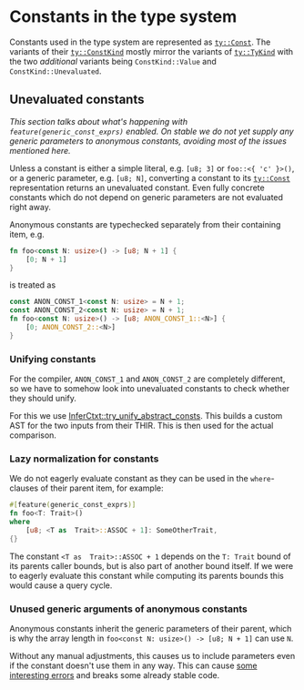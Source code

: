 # Constants in the type system

Constants used in the type system are represented as [`ty::Const`].
The variants of their [`ty::ConstKind`] mostly mirror the variants of [`ty::TyKind`]
with the two *additional* variants being `ConstKind::Value` and `ConstKind::Unevaluated`.


## Unevaluated constants

*This section talks about what's happening with `feature(generic_const_exprs)` enabled.
On stable we do not yet supply any generic parameters to anonymous constants,
avoiding most of the issues mentioned here.*

Unless a constant is either a simple literal, e.g. `[u8; 3]` or `foo::<{ 'c' }>()`,
or a generic parameter, e.g. `[u8; N]`, converting a constant to its [`ty::Const`] representation
returns an unevaluated constant. Even fully concrete constants which do not depend on
generic parameters are not evaluated right away.

Anonymous constants are typechecked separately from their containing item, e.g.
```rust
fn foo<const N: usize>() -> [u8; N + 1] {
    [0; N + 1]
}
```
is treated as
```rust
const ANON_CONST_1<const N: usize> = N + 1;
const ANON_CONST_2<const N: usize> = N + 1;
fn foo<const N: usize>() -> [u8; ANON_CONST_1::<N>] {
    [0; ANON_CONST_2::<N>]
}
```

### Unifying constants

For the compiler, `ANON_CONST_1` and `ANON_CONST_2` are completely different, so
we have to somehow look into unevaluated constants to check whether they should
unify.

For this we use [InferCtxt::try_unify_abstract_consts](https://doc.rust-lang.org/nightly/nightly-rustc/rustc_infer/infer/struct.InferCtxt.html#method.try_unify_abstract_consts).
This builds a custom AST for the two inputs from their THIR. This is then used for
the actual comparison.

### Lazy normalization for constants

We do not eagerly evaluate constant as they can be used in the `where`-clauses of their
parent item, for example:

```rust
#[feature(generic_const_exprs)]
fn foo<T: Trait>()
where
    [u8; <T as  Trait>::ASSOC + 1]: SomeOtherTrait,
{}
```

The constant `<T as  Trait>::ASSOC + 1` depends on the `T: Trait` bound of
its parents caller bounds, but is also part of another bound itself.
If we were to eagerly evaluate this constant while computing its parents bounds
this would cause a query cycle.

### Unused generic arguments of anonymous constants

Anonymous constants inherit the generic parameters of their parent, which is
why the array length in `foo<const N: usize>() -> [u8; N + 1]` can use `N`.

Without any manual adjustments, this causes us to include parameters even if
the constant doesn't use them in any way. This can cause
[some interesting errors][pcg-unused-substs] and breaks some already stable code.

[`ty::Const`]: https://doc.rust-lang.org/nightly/nightly-rustc/rustc_middle/ty/struct.Const.html
[`ty::ConstKind`]: https://doc.rust-lang.org/nightly/nightly-rustc/rustc_middle/ty/enum.ConstKind.html
[`ty::TyKind`]: https://doc.rust-lang.org/nightly/nightly-rustc/rustc_middle/ty/enum.TyKind.html
[pcg-unused-substs]: https://github.com/rust-lang/project-const-generics/blob/master/design-docs/anon-const-substs.md#unused-substs